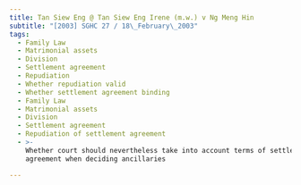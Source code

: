```yaml
---
title: Tan Siew Eng @ Tan Siew Eng Irene (m.w.) v Ng Meng Hin
subtitle: "[2003] SGHC 27 / 18\_February\_2003"
tags:
  - Family Law
  - Matrimonial assets
  - Division
  - Settlement agreement
  - Repudiation
  - Whether repudiation valid
  - Whether settlement agreement binding
  - Family Law
  - Matrimonial assets
  - Division
  - Settlement agreement
  - Repudiation of settlement agreement
  - >-
    Whether court should nevertheless take into account terms of settlement
    agreement when deciding ancillaries

---
```


